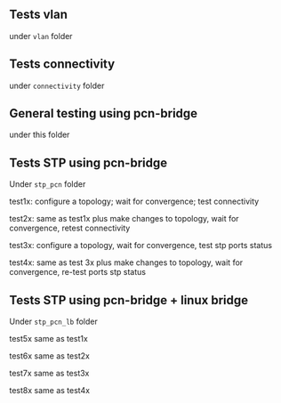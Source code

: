 
## Tests vlan

under `vlan` folder  


## Tests connectivity  

under `connectivity` folder  


## General testing using pcn-bridge  

under this folder  


## Tests STP using pcn-bridge  

Under `stp_pcn` folder

test1x: configure a topology; wait for convergence; test connectivity  

test2x: same as test1x plus make changes to topology, wait for convergence, retest connectivity  

test3x: configure a topology, wait for convergence, test stp ports status

test4x: same as test 3x plus make changes to topology, wait for convergence, re-test ports stp status



## Tests STP using pcn-bridge + linux bridge  


Under `stp_pcn_lb` folder

test5x same as test1x  

test6x same as test2x  

test7x same as test3x  

test8x same as test4x  
